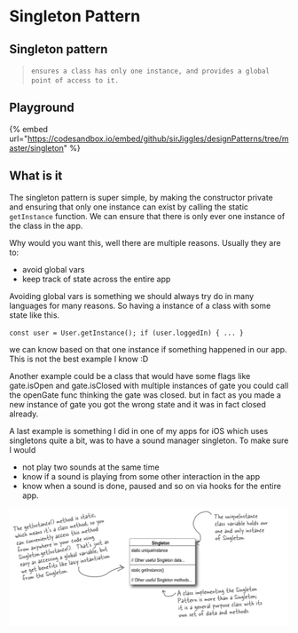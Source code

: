 # Singleton Pattern

## Singleton pattern

> `ensures a class has only one instance, and provides a global point of access to it.`

## Playground

{% embed url="https://codesandbox.io/embed/github/sirJiggles/designPatterns/tree/master/singleton" %}

## What is it

The singleton pattern is super simple, by making the constructor private and ensuring that only one instance can exist by calling the static `getInstance` function. We can ensure that there is only ever one instance of the class in the app.

Why would you want this, well there are multiple reasons. Usually they are to:

* avoid global vars
* keep track of state across the entire app

Avoiding global vars is something we should always try do in many languages for many reasons. So having a instance of a class with some state like this.

`const user = User.getInstance(); if (user.loggedIn) { ... }`

we can know based on that one instance if something happened in our app. This is not the best example I know :D

Another example could be a class that would have some flags like gate.isOpen and gate.isClosed with multiple instances of gate you could call the openGate func thinking the gate was closed. but in fact as you made a new instance of gate you got the wrong state and it was in fact closed already.

A last example is something I did in one of my apps for iOS which uses singletons quite a bit, was to have a sound manager singleton. To make sure I would

* not play two sounds at the same time
* know if a sound is playing from some other interaction in the app
* know when a sound is done, paused and so on via hooks for the entire app.

![](.gitbook/assets/singleton.png)

